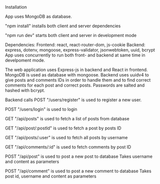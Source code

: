 Installation

App uses MongoDB as database. 

"npm install" installs both client and server dependencies

"npm run dev" starts both client and server in development mode


Dependencies:
Frontend: react, react-router-dom, js-cookie
Backend: express, dotenv, mongoose, express-validator, jsonwebtoken, uuid, bcrypt
App uses concurrently to run both front- and backend at same time in develpoment mode.


The web application uses Express-js in backend and React in frontend.
MongoDB is used as database with mongoose.
Backend uses uuidv4 to give posts and comments IDs in order to handle them and
to find correct comments for each post and correct posts.
Passwords are salted and hashed with bcrypt.

Backend calls
POST "/users/register" is used to register a new user.

POST "/users/login" is used to login

GET "/api/posts" is used to fetch a list of posts from database

GET "/api/post/:postId" is used to fetch a post by posts ID

GET "/api/posts/:user" is used to fetch all posts by username

GET "/api/comments/:id" is used to fetch comments by post ID

POST "/api/post" is used to post a new post to database
Takes username and content as parameters

POST "/api/comment" is used to post a new comment to database
Takes post id, username and content as parameters